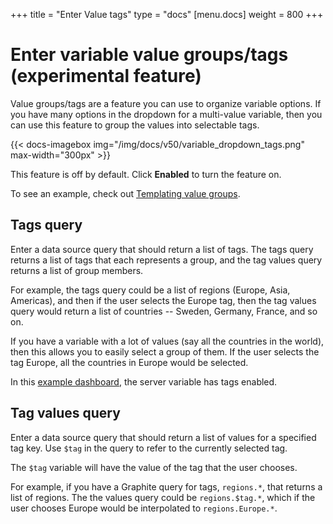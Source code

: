 +++
title = "Enter Value tags"
type = "docs"
[menu.docs]
weight = 800
+++

# Enter variable value groups/tags (experimental feature)

Value groups/tags are a feature you can use to organize variable options. If you have many options in the dropdown for a multi-value variable, then you can use this feature to group the values into selectable tags.

{{< docs-imagebox img="/img/docs/v50/variable_dropdown_tags.png" max-width="300px" >}}

This feature is off by default. Click **Enabled** to turn the feature on.

To see an example, check out [Templating value groups](https://play.grafana.org/d/000000024/templating-value-groups?orgId=1).

## Tags query

Enter a data source query that should return a list of tags. The tags query returns a list of tags that each represents a group, and the tag values query returns a list of group members. 

For example, the tags query could be a list of regions (Europe, Asia, Americas), and then if the user selects the Europe tag, then the tag values query would return a list of countries -- Sweden, Germany, France, and so on.

If you have a variable with a lot of values (say all the countries in the world), then this allows you to easily select a group of them. If the user selects the tag Europe, all the countries in Europe would be selected.

In this [example dashboard](https://play.grafana.org/d/ZUPhFVGGk/graphite-with-experimental-tags?orgId=1), the server variable has tags enabled. 

## Tag values query

Enter a data source query that should return a list of values for a specified tag key. Use `$tag` in the query to refer to the currently selected tag.

The `$tag` variable will have the value of the tag that the user chooses. 

For example, if you have a Graphite query for tags, `regions.*`, that returns a list of regions. The the values query could be `regions.$tag.*`, which if the user chooses Europe would be interpolated to `regions.Europe.*`.
